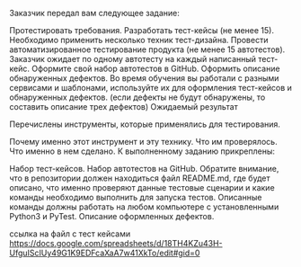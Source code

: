 Заказчик передал вам следующее задание:

Протестировать требования.
Разработать тест-кейсы (не менее 15). Необходимо применить несколько техник тест-дизайна.
Провести автоматизированное тестирование продукта (не менее 15 автотестов). Заказчик ожидает по одному автотесту на каждый написанный тест-кейс. Оформите свой набор автотестов в GitHub.
Оформить описание обнаруженных дефектов. Во время обучения вы работали с разными сервисами и шаблонами, используйте их для оформления тест-кейсов и обнаруженных дефектов. (если дефекты не будут обнаружены, то составить описание трех дефектов)
Ожидаемый результат

Перечислены инструменты, которые применялись для тестирования.

Почему именно этот инструмент и эту технику.
Что им проверялось.
Что именно в нем сделано.
К выполненному заданию прикреплены:

Набор тест-кейсов.
Набор автотестов на GitHub. Обратите внимание, что в репозитории должен находиться файл README.md, где будет описано, что именно проверяют данные тестовые сценарии и какие команды необходимо выполнить для запуска тестов. Описанные команды должны работать на любом компьютере с установленными Python3 и PyTest.
Описание оформленных дефектов.


ссылка на файл с тест кейсами https://docs.google.com/spreadsheets/d/18TH4KZu43H-UfguIScIUy49G1K9EDFcaXaA7w41XkTo/edit#gid=0
